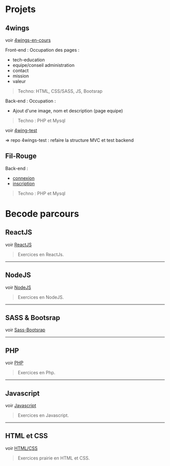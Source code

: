 # Projets 

## 4wings
voir [4wings-en-cours](https://github.com/GjeloshajAntoine/4wing-website)

Front-end : Occupation des pages : 

* tech-education
* equipe/conseil administration
* contact
* mission
* valeur  

>Techno: HTML, CSS/SASS, JS, Bootsrap

Back-end : Occupation :

* Ajout d'une image, nom et description (page equipe)

>Techno : PHP et Mysql

voir [4wing-test](https://github.com/weichuan888/My-Resume/blob/master/Projet-En-Cours/4wingsTest/Views/formulaireEquipe.php)

=> repo 4wings-test : refaire la structure MVC et test backend

## Fil-Rouge 

Back-end :
* [connexion](https://github.com/weichuan888/Fil-Rouge/blob/master/Connexion.php)
* [inscription](https://github.com/weichuan888/Fil-Rouge/blob/master/Inscription.php)

>Techno : PHP et Mysql



# Becode parcours

## ReactJS
voir [ReactJS](https://github.com/weichuan888/ReactJS-Exo)

>Exercices en ReactJs.

----

## NodeJS 
voir [NodeJS](https://github.com/weichuan888/NODE-JS)

>Exercices en NodeJS.

-----

## SASS & Bootsrap
voir [Sass-Bootsrap](https://github.com/weichuan888/My-Resume/tree/master/Boostrap-SASS)

----

## PHP
voir [PHP](https://github.com/weichuan888/My-Resume/tree/master/PHP/PHP-EXOS)

>Exercices en Php.

----

## Javascript
voir [Javascript](https://github.com/weichuan888/My-Resume/tree/master/JS/javascript)

>Exercices en Javascript.

-----

## HTML et CSS

voir [HTML/CSS](https://github.com/weichuan888/My-Resume/tree/master/HTML-CSS/Prairie-Becode)

>Exercices prairie en HTML et CSS.

